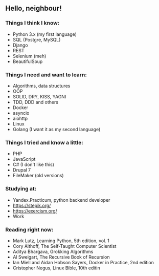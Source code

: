 ## Hello, neighbour!

### Things I think I know:
- Python 3.x (my first language)
- SQL (Postgre, MySQL)
- Django
- REST
- Selenium (meh)
- BeautifulSoup

### Things I need and want to learn:
- Algorithms, data structures
- OOP
- SOLID, DRY, KISS, YAGNI
- TDD, DDD and others
- Docker
- asyncio
- aiohttp
- Linux
- Golang (I want it as my second language)

### Things I tried and know a little:
- PHP
- JavaScript
- C# (I don't like this)
- Drupal 7
- FileMaker (old versions)

### Studying at:
- Yandex.Practicum, python backend developer
- https://stepik.org/
- https://exercism.org/
- Work

### Reading right now:
- Mark Lutz, Learning Python, 5th edition, vol. 1
- Cory Althoff, The Self-Taught Computer Scientist
- Aditya Bhargava, Grokking Algorithms
- Al Sweigart, The Recursive Book of Recursion
- Ian Miell and Aidan Hobson Sayers, Docker in Practice, 2nd edition
- Cristopher Negus, Linux Bible, 10th editin

